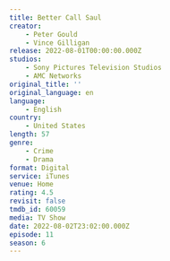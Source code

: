 ```yaml
---
title: Better Call Saul
creator:
    - Peter Gould
    - Vince Gilligan
release: 2022-08-01T00:00:00.000Z
studios:
    - Sony Pictures Television Studios
    - AMC Networks
original_title: ''
original_language: en
language:
    - English
country:
    - United States
length: 57
genre:
    - Crime
    - Drama
format: Digital
service: iTunes
venue: Home
rating: 4.5
revisit: false
tmdb_id: 60059
media: TV Show
date: 2022-08-02T23:02:00.000Z
episode: 11
season: 6
---
```

